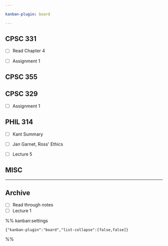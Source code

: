 ```yaml
---

kanban-plugin: board

---
```


## CPSC 331

- [ ] Read Chapter 4
- [ ] Assignment 1


## CPSC 355



## CPSC 329

- [ ] Assignment 1


## PHIL 314

- [ ] Kant Summary
- [ ] Jan Garnet, Ross' Ethics
- [ ] Lecture 5


## MISC



***

## Archive

- [ ] Read through notes
- [ ] Lecture 1

%% kanban:settings
```
{"kanban-plugin":"board","list-collapse":[false,false]}
```
%%